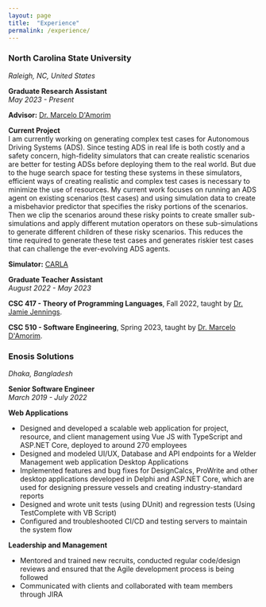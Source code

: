 ```yaml
---
layout: page
title:  "Experience"
permalink: /experience/
---
```

<h3> North Carolina State University </h3> 

*Raleigh, NC, United States*

**Graduate Research Assistant**  
*May 2023 - Present*

**Advisor:** [Dr. Marcelo D'Amorim](https://damorim.github.io/)

**Current Project**  
I am currently working on generating complex test cases for Autonomous Driving Systems (ADS). Since testing ADS in real life is both costly and a safety concern, high-fidelity simulators that can create realistic scenarios are better for testing ADSs before deploying them to the real world. But due to the huge search space for testing these systems in these simulators, efficient ways of creating realistic and complex test cases is necessary to minimize the use of resources. My current work focuses on running an ADS agent on existing scenarios (test cases) and using simulation data to create a misbehavior predictor that specifies the risky portions of the scenarios. Then we clip the scenarios around these risky points to create smaller sub-simulations and apply different mutation operators on these sub-simulations to generate different children of these risky scenarios. This reduces the time required to generate these test cases and generates riskier test cases that can challenge the ever-evolving ADS agents.

**Simulator:** [CARLA](https://carla.readthedocs.io/)

**Graduate Teacher Assistant**  
*August 2022 - May 2023*

**CSC 417 - Theory of Programming Languages**, Fall 2022, taught by [Dr. Jamie Jennings](https://jamiejennings.com/).

**CSC 510 - Software Engineering**, Spring 2023, taught by [Dr. Marcelo D'Amorim](https://damorim.github.io/).


<h3> Enosis Solutions </h3> 

*Dhaka, Bangladesh*

**Senior Software Engineer**  
*March 2019 - July 2022*

**Web Applications**  
<ul>
    <li> Designed and developed a scalable web application for project, resource, and client management using Vue JS with TypeScript and ASP.NET Core, deployed to around 270 employees </li>
    <li> Designed and modeled UI/UX, Database and API endpoints for a Welder Management web application Desktop Applications </li>
    <li> Implemented features and bug fixes for DesignCalcs, ProWrite and other desktop applications developed in Delphi and ASP.NET Core, which are used for designing pressure vessels and creating industry-standard reports </li>
    <li> Designed and wrote unit tests (using DUnit) and regression tests (Using TestComplete with VB Script) </li>
    <li> Configured and troubleshooted CI/CD and testing servers to maintain the system flow </li>
</ul>

**Leadership and Management**  
<ul>
    <li> Mentored and trained new recruits, conducted regular code/design reviews and ensured that the Agile development process is being followed </li>
    <li> Communicated with clients and collaborated with team members through JIRA </li>
</ul>